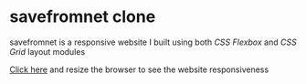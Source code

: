 # savefromnet clone

savefromnet is a responsive website I built using both _CSS Flexbox_ and _CSS Grid_ layout modules

<a href="https://htmlpreview.github.io/?https://github.com/SuperbWebDeveloper11/online-web-courses/blob/main/index.html" target="_blank">Click here</a> and resize the browser to see the website responsiveness
